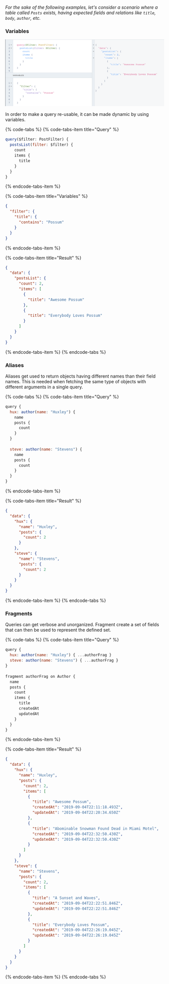 *For the sake of the following examples, let's consider a scenario where a table called `Posts` exists, having expected fields and relations like `title`, `body`, `author`, etc.*

### Variables
![Using Variables in GraphQL queries](../../../.gitbook/assets/api-explorer-variables-examples.png)

In order to make a query re-usable, it can be made dynamic by using variables.

{% code-tabs %}
{% code-tabs-item title="Query" %}
```javascript
query($filter: PostFilter) {
  postsList(filter: $filter) {
    count
    items {
      title
    }
  }
}
```
{% endcode-tabs-item %}

{% code-tabs-item title="Variables" %}
```json
{
  "filter": {
    "title": {
      "contains": "Possum"
    }
  }
}
```
{% endcode-tabs-item %}

{% code-tabs-item title="Result" %}
```json
{
  "data": {
    "postsList": {
      "count": 2,
      "items": [
        {
          "title": "Awesome Possum"
        },
        {
          "title": "Everybody Loves Possum"
        }
      ]
    }
  }
}
```
{% endcode-tabs-item %}
{% endcode-tabs %}


### Aliases
Aliases get used to return objects having different names than their field names. This is needed when fetching the same type of objects with different arguments in a single query.

{% code-tabs %}
{% code-tabs-item title="Query" %}
```javascript
query {
  hux: author(name: "Huxley") {
    name
    posts {
      count
    }
  }
  
  steve: author(name: "Stevens") {
    name
    posts {
      count
    }
  }
}
```
{% endcode-tabs-item %}

{% code-tabs-item title="Result" %}
```json
{
  "data": {
    "hux": {
      "name": "Huxley",
      "posts": {
        "count": 2
      }
    },
    "steve": {
      "name": "Stevens",
      "posts": {
        "count": 2
      }
    }
  }
}
```
{% endcode-tabs-item %}
{% endcode-tabs %}

### Fragments
Queries can get verbose and unorganized. Fragment create a set of fields that can then be used to represent the defined set.

{% code-tabs %}
{% code-tabs-item title="Query" %}
```javascript
query {
  hux: author(name: "Huxley") { ...authorFrag }
  steve: author(name: "Stevens") { ...authorFrag }
}

fragment authorFrag on Author {
  name
  posts {
    count
    items {
      title
      createdAt
      updatedAt
    }
  }
}
```
{% endcode-tabs-item %}

{% code-tabs-item title="Result" %}
```json
{
  "data": {
    "hux": {
      "name": "Huxley",
      "posts": {
        "count": 2,
        "items": [
          {
            "title": "Awesome Possum",
            "createdAt": "2019-09-04T22:11:18.493Z",
            "updatedAt": "2019-09-04T22:20:34.650Z"
          },
          {
            "title": "Abominable Snowman Found Dead in Miami Motel",
            "createdAt": "2019-09-04T22:32:50.430Z",
            "updatedAt": "2019-09-04T22:32:50.430Z"
          }
        ]
      }
    },
    "steve": {
      "name": "Stevens",
      "posts": {
        "count": 2,
        "items": [
          {
            "title": "A Sunset and Waves",
            "createdAt": "2019-09-04T22:22:51.846Z",
            "updatedAt": "2019-09-04T22:22:51.846Z"
          },
          {
            "title": "Everybody Loves Possum",
            "createdAt": "2019-09-04T22:26:19.045Z",
            "updatedAt": "2019-09-04T22:26:19.045Z"
          }
        ]
      }
    }
  }
}
```
{% endcode-tabs-item %}
{% endcode-tabs %}
